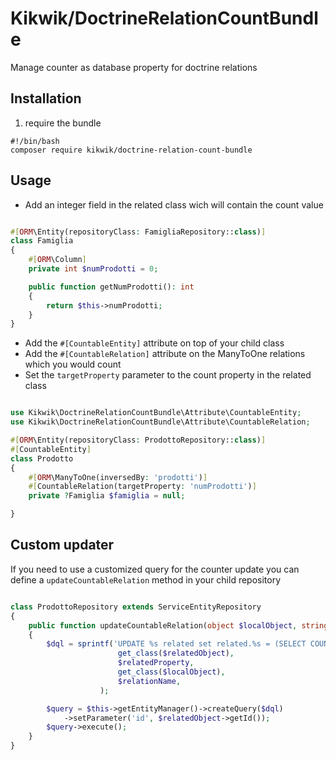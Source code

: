 Kikwik/DoctrineRelationCountBundle
==================================

Manage counter as database property for doctrine relations

## Installation

1. require the bundle

```console
#!/bin/bash
composer require kikwik/doctrine-relation-count-bundle
```

## Usage

* Add an integer field in the related class wich will contain the count value

```php

#[ORM\Entity(repositoryClass: FamigliaRepository::class)]
class Famiglia
{
    #[ORM\Column]
    private int $numProdotti = 0;

    public function getNumProdotti(): int
    {
        return $this->numProdotti;
    }
}

```

* Add the `#[CountableEntity]` attribute on top of your child class  
* Add the `#[CountableRelation]` attribute on the ManyToOne relations which you would count
* Set the `targetProperty` parameter to the count property in the related class

```php

use Kikwik\DoctrineRelationCountBundle\Attribute\CountableEntity;
use Kikwik\DoctrineRelationCountBundle\Attribute\CountableRelation;

#[ORM\Entity(repositoryClass: ProdottoRepository::class)]
#[CountableEntity]
class Prodotto 
{
    #[ORM\ManyToOne(inversedBy: 'prodotti')]
    #[CountableRelation(targetProperty: 'numProdotti')]
    private ?Famiglia $famiglia = null;

}
```

## Custom updater

If you need to use a customized query for the counter update you can define a `updateCountableRelation` method in your child repository

```php

class ProdottoRepository extends ServiceEntityRepository
{
    public function updateCountableRelation(object $localObject, string $relationName, object $relatedObject, string $relatedProperty)
    {
        $dql = sprintf('UPDATE %s related set related.%s = (SELECT COUNT(local.id) FROM %s local WHERE local.%s = :id AND local.isActive = 1) WHERE related.id = :id',
                        get_class($relatedObject),
                        $relatedProperty,
                        get_class($localObject),
                        $relationName,
                    );

        $query = $this->getEntityManager()->createQuery($dql)
            ->setParameter('id', $relatedObject->getId());
        $query->execute();
    }
}

```
